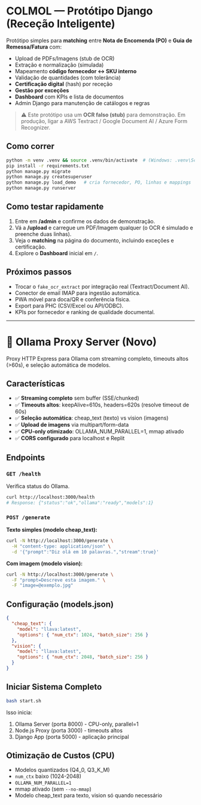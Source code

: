 
# COLMOL — Protótipo Django (Receção Inteligente)

Protótipo simples para **matching** entre **Nota de Encomenda (PO)** e **Guia de Remessa/Fatura** com:
- Upload de PDFs/Imagens (stub de OCR)
- Extração e normalização (simulada)
- Mapeamento **código fornecedor ↔ SKU interno**
- Validação de quantidades (com tolerância)
- **Certificação digital** (hash) por receção
- **Gestão por exceções**
- **Dashboard** com KPIs e lista de documentos
- Admin Django para manutenção de catálogos e regras

> ⚠️ Este protótipo usa um **OCR falso (stub)** para demonstração. Em produção, ligar a AWS Textract / Google Document AI / Azure Form Recognizer.

## Como correr
```bash
python -m venv .venv && source .venv/bin/activate  # (Windows: .venv\Scripts\activate)
pip install -r requirements.txt
python manage.py migrate
python manage.py createsuperuser
python manage.py load_demo   # cria fornecedor, PO, linhas e mappings
python manage.py runserver
```

## Como testar rapidamente
1. Entre em **/admin** e confirme os dados de demonstração.
2. Vá a **/upload** e carregue um PDF/Imagem qualquer (o OCR é simulado e preenche duas linhas).
3. Veja o **matching** na página do documento, incluindo exceções e certificação.
4. Explore o **Dashboard** inicial em `/`.

## Próximos passos
- Trocar o `fake_ocr_extract` por integração real (Textract/Document AI).
- Conector de email IMAP para ingestão automática.
- PWA móvel para doca/QR e conferência física.
- Export para PHC (CSV/Excel ou API/ODBC).
- KPIs por fornecedor e ranking de qualidade documental.

---

# 🚀 Ollama Proxy Server (Novo)

Proxy HTTP Express para Ollama com streaming completo, timeouts altos (>60s), e seleção automática de modelos.

## Características

- ✅ **Streaming completo** sem buffer (SSE/chunked)
- ✅ **Timeouts altos**: keepAlive=610s, headers=620s (resolve timeout de 60s)
- ✅ **Seleção automática**: cheap_text (texto) vs vision (imagens)
- ✅ **Upload de imagens** via multipart/form-data
- ✅ **CPU-only otimizado**: OLLAMA_NUM_PARALLEL=1, mmap ativado
- ✅ **CORS configurado** para localhost e Replit

## Endpoints

### `GET /health`
Verifica status do Ollama.

```bash
curl http://localhost:3000/health
# Response: {"status":"ok","ollama":"ready","models":1}
```

### `POST /generate`

**Texto simples (modelo cheap_text):**
```bash
curl -N http://localhost:3000/generate \
  -H "content-type: application/json" \
  -d '{"prompt":"Diz olá em 10 palavras.","stream":true}'
```

**Com imagem (modelo vision):**
```bash
curl -N http://localhost:3000/generate \
  -F "prompt=Descreve esta imagem." \
  -F "image=@exemplo.jpg"
```

## Configuração (models.json)

```json
{
  "cheap_text": {
    "model": "llava:latest",
    "options": { "num_ctx": 1024, "batch_size": 256 }
  },
  "vision": {
    "model": "llava:latest",
    "options": { "num_ctx": 2048, "batch_size": 256 }
  }
}
```

## Iniciar Sistema Completo

```bash
bash start.sh
```

Isso inicia:
1. Ollama Server (porta 8000) - CPU-only, parallel=1
2. Node.js Proxy (porta 3000) - timeouts altos
3. Django App (porta 5000) - aplicação principal

## Otimização de Custos (CPU)

- Modelos quantizados (Q4_0, Q3_K_M)
- `num_ctx` baixo (1024-2048)
- `OLLAMA_NUM_PARALLEL=1`
- mmap ativado (sem `--no-mmap`)
- Modelo cheap_text para texto, vision só quando necessário
